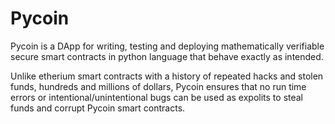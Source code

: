 # Pycoin
Pycoin is a DApp for writing, testing and deploying mathematically verifiable secure smart contracts in python language that behave exactly as intended.

Unlike etherium smart contracts with a history of repeated hacks and stolen funds, hundreds and millions of dollars, Pycoin ensures that no run time errors or intentional/unintentional bugs can be used as expolits to steal funds and corrupt Pycoin smart contracts.
